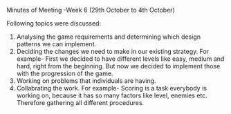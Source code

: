 Minutes of Meeting -Week 6 (29th October to 4th October)

Following topics were discussed:

1. Analysing the game requirements and determining which design patterns we can implement.
2. Deciding the changes we need to make in our existing strategy. For example- First we decided to have different levels like easy, 
medium and hard, right from the beginning. But now we decided to implement those with the progression of the game.
3. Working on problems that individuals are having.
4. Collabrating the work. For example- Scoring is a task everybody is working on, because it has so many factors like level, enemies
etc. Therefore gathering all different procedures.

